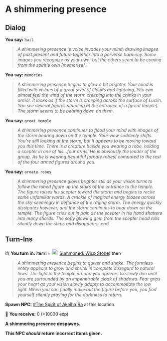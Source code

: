 # A shimmering presence
## Dialog

**You say:** `hail`



>*A shimmering presence 's voice invades your mind, drawing images of past present and future together into a perverse harmony. Some images you recognize as your own, but the others seem to be coming from the spirit's own [memories].*

**You say:** `memories`



>*A shimmering presence  begins to glow a bit brighter. Your mind is filled with visions of a great swirl of clouds and lightning. You can almost feel the wind of the storm creeping into the chinks in your armor. It looks as if the storm is creeping across the surface of Luclin. You see several figures standing at the entrance of a [great temple]. The storm seems to be bearing down on them.*

**You say:** `great temple`



>*A shimmering presence  continues to flood your mind with images of the storm bearing down on the temple. Your view suddenly shifts. You're still looking at the storm, but it appears to be moving toward you this time. There is a creature beside you wearing a robe, holding a scepter in one of his...four arms! He is obviously the leader of the group, As he is wearing beautiful [ornate robes] compared to the rest of the four armed figures around you.*

**You say:** `ornate robes`



>*A shimmering presence  glows brighter still as your vision turns to follow the robed figure up the stairs of the entrance to the temple. The figure raises his scepter toward the storm and begins to recite some unfamiliar words. A crackle of magical energy blazes across the sky seemingly in defiance of the raging storm. The energy quickly dissipates however, and the storm continues to bear down on the temple. The figure cries out in pain as the scepter in his hand shatters into many shards. The sofly glowing gem from the scepter head rolls silently down the steps and disappears.*
end

## Turn-Ins



if( **You turn in:** item1 =  <img style="background:url(/static/icons/blank_slot.gif);width:20px;height:20px;" src="/static/icons/item_962.png" alt="" /> <a
                                href="/item/10294" data-url="10294" class="tooltip-link link">Summoned: Wisp Stone</a>) then


>*A shimmering presence  begins to quiver and shake. The formless entity appears to grow and shrink in complete disregard to natural laws. The light in the temple around you appears to slowly dim until you are surrounded by an impenetrable cloak of shadows. Fear grips your heart as your vision slowly adapts to accommodate the low light. When you can finally make out the figure before you, you find yourself silently praying for the darkness to return.*


**Spawn NPC:**  [\#The Spirit of Akelha\`Ra](/npc/179019) at this location.


 &#127873; **You receive:** 0 (+10000 exp)

 


**A shimmering presence despawns.**

**This NPC *should* return incorrect items given.**
